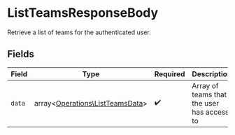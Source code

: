 # ListTeamsResponseBody

Retrieve a list of teams for the authenticated user.


## Fields

| Field                                                                       | Type                                                                        | Required                                                                    | Description                                                                 |
| --------------------------------------------------------------------------- | --------------------------------------------------------------------------- | --------------------------------------------------------------------------- | --------------------------------------------------------------------------- |
| `data`                                                                      | array<[Operations\ListTeamsData](../../Models/Operations/ListTeamsData.md)> | :heavy_check_mark:                                                          | Array of teams that the user has access to                                  |